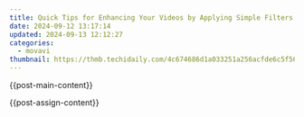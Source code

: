 ```yaml
---
title: Quick Tips for Enhancing Your Videos by Applying Simple Filters
date: 2024-09-12 13:17:14
updated: 2024-09-13 12:12:27
categories:
  - movavi
thumbnail: https://thmb.techidaily.com/4c674686d1a033251a256acfde6c5f560acb7a06d667c2bd3280ae37b703a9f2.jpg
---
```


{{post-main-content}}

<ins class="adsbygoogle"
     style="display:block"
     data-ad-format="autorelaxed"
     data-ad-client="ca-pub-7571918770474297"
     data-ad-slot="1223367746"></ins>

{{post-assign-content}}

<ins class="adsbygoogle"
     style="display:block"
     data-ad-client="ca-pub-7571918770474297"
     data-ad-slot="8358498916"
     data-ad-format="auto"
     data-full-width-responsive="true"></ins>
